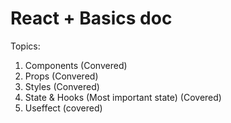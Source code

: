 # React + Basics doc

Topics: 
1. Components (Convered)
2. Props (Convered)
3. Styles (Convered)
4. State & Hooks (Most important state) (Covered)
5. Useffect (covered)